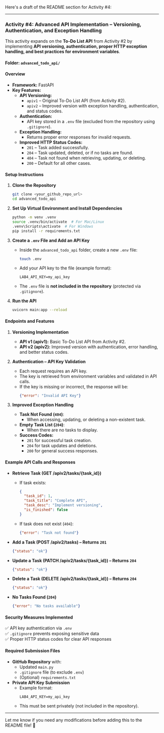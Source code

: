 Here's a draft of the README section for Activity #4:  

---

### Activity #4: Advanced API Implementation – Versioning, Authentication, and Exception Handling  

This activity expands on the **To-Do List API** from Activity #2 by implementing **API versioning, authentication, proper HTTP exception handling, and best practices for environment variables**.  

#### **Folder: `advanced_todo_api/`**  

#### **Overview**  
- **Framework:** FastAPI  
- **Key Features:**  
  - **API Versioning:**  
    - `apiv1` – Original To-Do List API (from Activity #2).  
    - `apiv2` – Improved version with exception handling, authentication, and status codes.  
  - **Authentication:**  
    - API key stored in a `.env` file (excluded from the repository using `.gitignore`).  
  - **Exception Handling:**  
    - Returns proper error responses for invalid requests.  
  - **Improved HTTP Status Codes:**  
    - `201` – Task added successfully.  
    - `204` – Task updated, deleted, or if no tasks are found.  
    - `404` – Task not found when retrieving, updating, or deleting.  
    - `200` – Default for all other cases.  

#### **Setup Instructions**  

1. **Clone the Repository**  
   ```sh
   git clone <your_github_repo_url>
   cd advanced_todo_api
   ```  

2. **Set Up Virtual Environment and Install Dependencies**  
   ```sh
   python -m venv .venv
   source .venv/bin/activate  # For Mac/Linux
   .venv\Scripts\activate  # For Windows
   pip install -r requirements.txt
   ```  

3. **Create a `.env` File and Add an API Key**  
   - Inside the `advanced_todo_api` folder, create a new `.env` file:  
     ```sh
     touch .env
     ```  
   - Add your API key to the file (example format):  
     ```
     LAB4_API_KEY=my_api_key
     ```  
   - The `.env` file is **not included in the repository** (protected via `.gitignore`).  

4. **Run the API**  
   ```sh
   uvicorn main:app --reload
   ```  

#### **Endpoints and Features**  

1. **Versioning Implementation**  
   - **API v1 (apiv1):** Basic To-Do List API from Activity #2.  
   - **API v2 (apiv2):** Improved version with authentication, error handling, and better status codes.  

2. **Authentication – API Key Validation**  
   - Each request requires an API key.  
   - The key is retrieved from environment variables and validated in API calls.  
   - If the key is missing or incorrect, the response will be:  
     ```json
     {"error": "Invalid API Key"}
     ```

3. **Improved Exception Handling**  
   - **Task Not Found (`404`)**:  
     - When accessing, updating, or deleting a non-existent task.  
   - **Empty Task List (`204`)**:  
     - When there are no tasks to display.  
   - **Success Codes:**  
     - `201` for successful task creation.  
     - `204` for task updates and deletions.  
     - `200` for general success responses.  

#### **Example API Calls and Responses**  

- **Retrieve Task (GET /apiv2/tasks/{task_id})**  
  - If task exists:  
    ```json
    {
      "task_id": 1,
      "task_title": "Complete API",
      "task_desc": "Implement versioning",
      "is_finished": false
    }
    ```
  - If task does not exist (`404`):  
    ```json
    {"error": "Task not found"}
    ```

- **Add a Task (POST /apiv2/tasks) – Returns `201`**  
  ```json
  {"status": "ok"}
  ```

- **Update a Task (PATCH /apiv2/tasks/{task_id}) – Returns `204`**  
  ```json
  {"status": "ok"}
  ```

- **Delete a Task (DELETE /apiv2/tasks/{task_id}) – Returns `204`**  
  ```json
  {"status": "ok"}
  ```

- **No Tasks Found (`204`)**  
  ```json
  {"error": "No tasks available"}
  ```

#### **Security Measures Implemented**  
✅ API key authentication via `.env`  
✅ `.gitignore` prevents exposing sensitive data  
✅ Proper HTTP status codes for clear API responses  

#### **Required Submission Files**  
- **GitHub Repository** with:  
  - Updated `main.py`  
  - `.gitignore` file (to exclude `.env`)  
  - (Optional) `requirements.txt`  
- **Private API Key Submission**  
  - Example format:  
    ```
    LAB4_API_KEY=my_api_key
    ```
  - This must be sent privately (not included in the repository).  

---

Let me know if you need any modifications before adding this to the README file! 🚀
